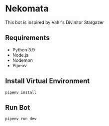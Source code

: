 # Nekomata

This bot is inspired by Vahr's Divinitor Stargazer

## Requirements

- Python 3.9
- Node.js
- Nodemon
- Pipenv

## Install Virtual Environment

```
pipenv install
```

## Run Bot

```
pipenv run dev
```
